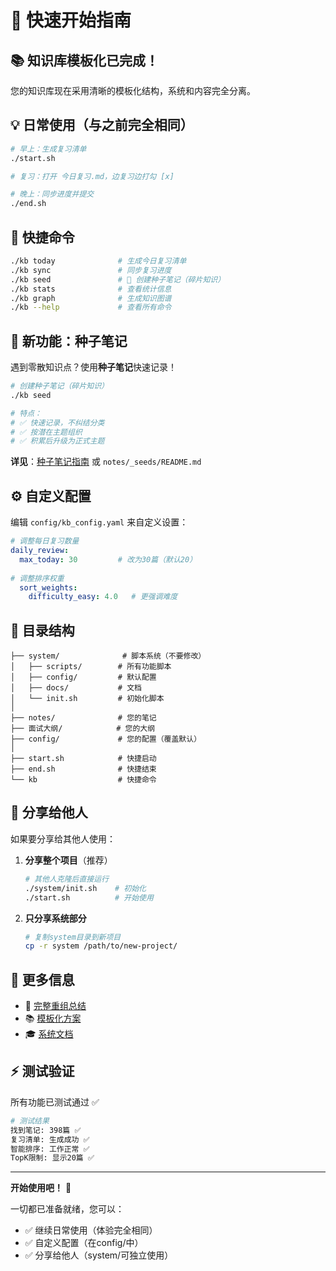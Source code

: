 # 🚀 快速开始指南

## 📚 知识库模板化已完成！

您的知识库现在采用清晰的模板化结构，系统和内容完全分离。

## 💡 日常使用（与之前完全相同）

```bash
# 早上：生成复习清单
./start.sh

# 复习：打开 今日复习.md，边复习边打勾 [x]

# 晚上：同步进度并提交
./end.sh
```

## 🎯 快捷命令

```bash
./kb today              # 生成今日复习清单
./kb sync               # 同步复习进度
./kb seed               # 🌱 创建种子笔记（碎片知识）
./kb stats              # 查看统计信息
./kb graph              # 生成知识图谱
./kb --help             # 查看所有命令
```

## 🌱 新功能：种子笔记

遇到零散知识点？使用**种子笔记**快速记录！

```bash
# 创建种子笔记（碎片知识）
./kb seed

# 特点：
# ✅ 快速记录，不纠结分类
# ✅ 按潜在主题组织
# ✅ 积累后升级为正式主题
```

**详见**：[种子笔记指南](SEEDS_GUIDE.md) 或 `notes/_seeds/README.md`

## ⚙️ 自定义配置

编辑 `config/kb_config.yaml` 来自定义设置：

```yaml
# 调整每日复习数量
daily_review:
  max_today: 30         # 改为30篇（默认20）
  
# 调整排序权重
  sort_weights:
    difficulty_easy: 4.0   # 更强调难度
```

## 📂 目录结构

```
├── system/              # 脚本系统（不要修改）
│   ├── scripts/        # 所有功能脚本
│   ├── config/         # 默认配置
│   ├── docs/           # 文档
│   └── init.sh         # 初始化脚本
│
├── notes/              # 您的笔记
├── 面试大纲/            # 您的大纲
├── config/             # 您的配置（覆盖默认）
│
├── start.sh            # 快捷启动
├── end.sh              # 快捷结束
└── kb                  # 快捷命令
```

## 🎁 分享给他人

如果要分享给其他人使用：

1. **分享整个项目**（推荐）
   ```bash
   # 其他人克隆后直接运行
   ./system/init.sh    # 初始化
   ./start.sh          # 开始使用
   ```

2. **只分享系统部分**
   ```bash
   # 复制system目录到新项目
   cp -r system /path/to/new-project/
   ```

## 📖 更多信息

- 📄 [完整重组总结](REORGANIZATION_SUMMARY.md)
- 📚 [模板化方案](system/docs/TEMPLATE_PLAN.md)
- 🎓 [系统文档](system/docs/)

## ⚡ 测试验证

所有功能已测试通过 ✅

```bash
# 测试结果
找到笔记: 398篇 ✅
复习清单: 生成成功 ✅
智能排序: 工作正常 ✅
TopK限制: 显示20篇 ✅
```

---

**开始使用吧！** 🎉

一切都已准备就绪，您可以：
- ✅ 继续日常使用（体验完全相同）
- ✅ 自定义配置（在config/中）
- ✅ 分享给他人（system/可独立使用）

